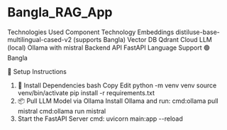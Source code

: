 # Bangla_RAG_App
Technologies Used
Component	Technology
Embeddings	distiluse-base-multilingual-cased-v2 (supports Bangla)
Vector DB	Qdrant Cloud
LLM (local)	Ollama with mistral
Backend API	FastAPI
Language Support	🟢 Bangla

🚀 Setup Instructions
1. 🔧 Install Dependencies
bash
Copy
Edit
python -m venv venv
source venv/bin/activate
pip install -r requirements.txt
2. 📦 Pull LLM Model via Ollama
Install Ollama and run:
cmd:ollama pull mistral 
cmd:ollama run mistral
3. Start the FastAPI Server 
cmd: uvicorn main:app --reload
